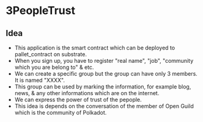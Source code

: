 # 3PeopleTrust
## Idea
- This application is the smart contract which can be deployed to pallet_contract on substrate.
- When you sign up, you have to register "real name", "job", "community which you are belong to" & etc.
- We can create a specific group but the group can have only 3 members. It is named "XXXX".
- This group can be used by marking the information, for example blog, news, & any other informations which are on the internet.
- We can express the power of trust of the pepople.
- This idea is depends on the conversation of the member of Open Guild which is the community of Polkadot. 
